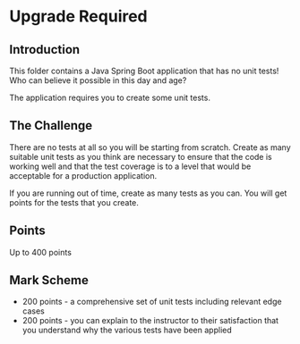 # Upgrade Required

## Introduction

This folder contains a Java Spring Boot application that has no unit tests! Who can believe it possible in this day and age?

The application requires you to create some unit tests.

## The Challenge

There are no tests at all so you will be starting from scratch. Create as many suitable unit tests as you think are necessary to ensure that the code is working well and that the test coverage is to a level that would be acceptable for a production application.

If you are running out of time, create as many tests as you can. You will get points for the tests that you create.

## Points
Up to 400 points

## Mark Scheme

* 200 points - a comprehensive set of unit tests including relevant edge cases
* 200 points - you can explain to the instructor to their satisfaction that you understand why the various tests have been applied


